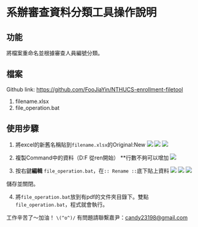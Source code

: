 # 系辦審查資料分類工具操作說明

## 功能
將檔案重命名並根據審查人員編號分類。

## 檔案
Github link: https://github.com/FooJiaYin/NTHUCS-enrollment-filetool
1. filename.xlsx
2. file_operation.bat

## 使用步驟
1. 將excel的新舊名稱貼到`filename.xlsx`的Original:New
![](https://i.imgur.com/pHqwHdW.png) ![](https://i.imgur.com/5kE5vbJ.png)   ![](https://i.imgur.com/1manAcu.png)

2. 複製Command中的資料（D:F 從ren開始）
**行數不夠可以增加
![](https://i.imgur.com/MeyLy1h.png)


3. 按右鍵**編輯** `file_operation.bat`，在`:: Rename ::`底下貼上資料
![](https://i.imgur.com/XUPxYpR.png) ![](https://i.imgur.com/ko19AdY.png) ![](https://i.imgur.com/ihApnbc.png)

儲存並關閉。

4. 將`file_operation.bat`放到有pdf的文件夾目錄下。雙點`file_operation.bat`，程式就會執行。

工作辛苦了～加油！ ``\(^o^)/``
有問題請聯繫嘉尹：candy23198@gmail.com